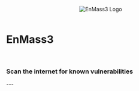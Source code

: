 <p align="center">
  <img src="https://raw.githubusercontent.com/zer0uid/EnMass3/main/enm3_GH_readme.png" alt="EnMass3 Logo"/>
  <br><br>
  <h1>EnMass3</h1><br>
  <h3>Scan the internet for known vulnerabilities</h3>
</p>
---



